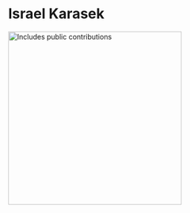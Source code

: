 # Israel Karasek

<p>
    <a href="https://vaunt.dev">
        <img src="https://api.vaunt.dev/v1/github/entities/israel-kochava/contributions?format=svg&private=false" width="350" title="Includes public contributions"/>
    </a>
</p>
